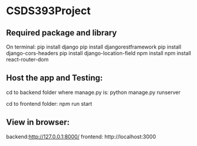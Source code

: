 # CSDS393Project

## Required package and library
On terminal:
pip install django
pip install djangorestframework
pip install django-cors-headers
pip install django-location-field
npm install
npm install react-router-dom

## Host the app and Testing:
cd to backend folder where manage.py is:
python manage.py runserver

cd to frontend folder:
npm run start

## View in browser:
backend:http://127.0.0.1:8000/
frontend:  http://localhost:3000
